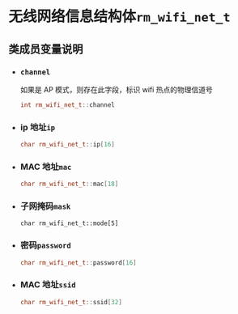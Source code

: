 # 无线网络信息结构体`rm_wifi_net_t`

## 类成员变量说明

- ### `channel`

    如果是 AP 模式，则存在此字段，标识 wifi 热点的物理信道号

    ```C++
    int rm_wifi_net_t::channel
    ```

- ### ip 地址`ip`

    ```C++
    char rm_wifi_net_t::ip[16]
    ```

- ### MAC 地址`mac`

    ```C++
    char rm_wifi_net_t::mac[18]
    ```

- ### 子网掩码`mask`

    ```++
    char rm_wifi_net_t::mode[5]
    ```

- ### 密码`password`

    ```C++
    char rm_wifi_net_t::password[16]
    ```

- ### MAC 地址`ssid`

    ```C++
    char rm_wifi_net_t::ssid[32]
    ```
